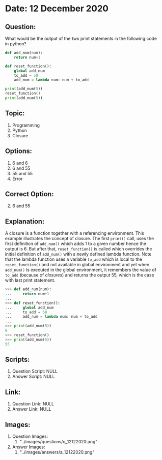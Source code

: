 # Date: 12 December 2020

## Question:
What would be the output of the two print statements in the following code in python?

```python
def add_num(num):
    return num+1

def reset_function():
    global add_num
    to_add = 50
    add_num = lambda num: num + to_add

print(add_num(5))
reset_function()
print(add_num(5))
```

## Topic:
1. Programming
2. Python
3. Closure

## Options:
1. 6 and 6
2. 6 and 55
3. 55 and 55
4. Error

## Correct Option:
2. 6 and 55

## Explanation:
A closure is a function together with a referencing environment. This example illustrates the concept of closure. The first `print()` call, uses the first definition of `add_num()` which adds 1 to a given number hence the output is 6. But after that, `reset_function()` is called which overrides the initial definition of `add_num()` with a newly defined lambda function. Note that the lambda function uses a variable `to_add` which is local to the `reset_function()` and not available in global environment and yet when `add_num()` is executed in the global environment, it remembers the value of `to_add` (because of *closures*) and returns the output 55, which is the case with last print statement. 

```python
>>> def add_num(num):
...     return num+1
...
>>> def reset_function():
...     global add_num
...     to_add = 50
...     add_num = lambda num: num + to_add
... 
>>> print(add_num(5))
6
>>> reset_function()
>>> print(add_num(5))
55
```

## Scripts:
1. Question Script: NULL
2. Answer Script: NULL

## Link:
1. Question Link: NULL
2. Answer Link: NULL

## Images:
1. Question Images:
   1. "../images/questions/q_12122020.png" 
2. Answer Images:
   1. "../images/answers/a_12122020.png" 